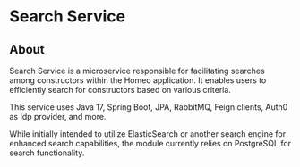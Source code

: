 # Search Service

## About

Search Service is a microservice responsible for facilitating searches among constructors within the Homeo application. It enables users to efficiently search for constructors based on various criteria.

This service uses Java 17, Spring Boot, JPA, RabbitMQ, Feign clients, Auth0 as Idp provider, and more.

While initially intended to utilize ElasticSearch or another search engine for enhanced search capabilities, the module currently relies on PostgreSQL for search functionality.
